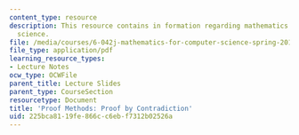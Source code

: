 ```yaml
---
content_type: resource
description: This resource contains in formation regarding mathematics for computer
  science.
file: /media/courses/6-042j-mathematics-for-computer-science-spring-2015/225bca8119fe866cc6ebf7312b02526a_MIT6_042JS16_ProofContrad.pdf
file_type: application/pdf
learning_resource_types:
- Lecture Notes
ocw_type: OCWFile
parent_title: Lecture Slides
parent_type: CourseSection
resourcetype: Document
title: 'Proof Methods: Proof by Contradiction'
uid: 225bca81-19fe-866c-c6eb-f7312b02526a
---
```

